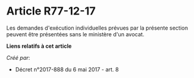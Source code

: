 # Article R77-12-17

Les demandes d'exécution individuelles prévues par la présente section peuvent être présentées sans le ministère d'un avocat.

**Liens relatifs à cet article**

_Créé par_:

  - Décret n°2017-888 du 6 mai 2017 - art. 8
